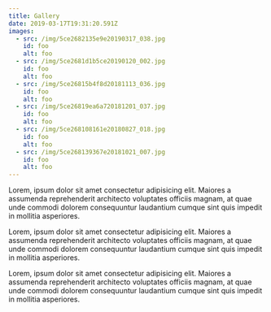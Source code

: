 ```yaml
---
title: Gallery
date: 2019-03-17T19:31:20.591Z
images:
  - src: /img/5ce2682135e9e20190317_038.jpg
    id: foo
    alt: foo
  - src: /img/5ce2681d1b5ce20190120_002.jpg
    id: foo
    alt: foo
  - src: /img/5ce26815b4f8d20181113_036.jpg
    id: foo
    alt: foo
  - src: /img/5ce26819ea6a720181201_037.jpg
    id: foo
    alt: foo
  - src: /img/5ce268108161e20180827_018.jpg
    id: foo
    alt: foo
  - src: /img/5ce268139367e20181021_007.jpg
    id: foo
    alt: foo
---
```

Lorem, ipsum dolor sit amet consectetur adipisicing elit. Maiores a assumenda reprehenderit architecto voluptates officiis magnam, at quae unde commodi dolorem consequuntur laudantium cumque sint quis impedit in mollitia asperiores.

Lorem, ipsum dolor sit amet consectetur adipisicing elit. Maiores a assumenda reprehenderit architecto voluptates officiis magnam, at quae unde commodi dolorem consequuntur laudantium cumque sint quis impedit in mollitia asperiores.

Lorem, ipsum dolor sit amet consectetur adipisicing elit. Maiores a assumenda reprehenderit architecto voluptates officiis magnam, at quae unde commodi dolorem consequuntur laudantium cumque sint quis impedit in mollitia asperiores.